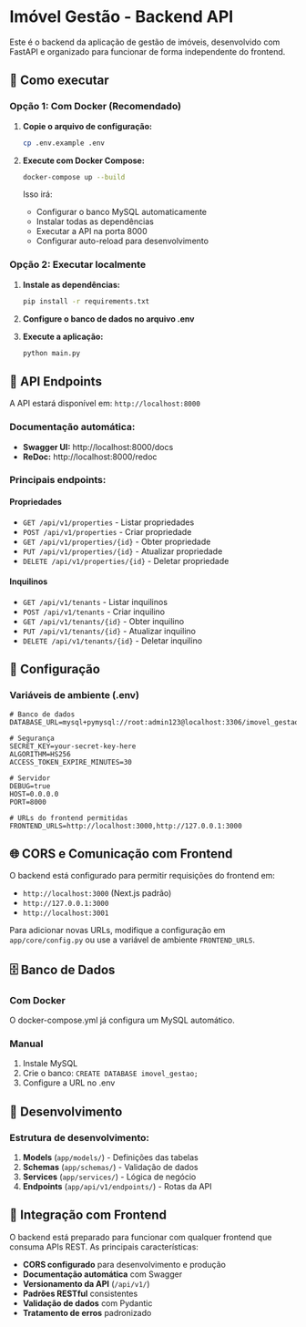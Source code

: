 # Imóvel Gestão - Backend API

Este é o backend da aplicação de gestão de imóveis, desenvolvido com FastAPI e organizado para funcionar de forma independente do frontend.

## 🚀 Como executar

### Opção 1: Com Docker (Recomendado)

1. **Copie o arquivo de configuração:**
   ```bash
   cp .env.example .env
   ```

2. **Execute com Docker Compose:**
   ```bash
   docker-compose up --build
   ```

   Isso irá:
   - Configurar o banco MySQL automaticamente
   - Instalar todas as dependências
   - Executar a API na porta 8000
   - Configurar auto-reload para desenvolvimento

### Opção 2: Executar localmente

1. **Instale as dependências:**
   ```bash
   pip install -r requirements.txt
   ```

2. **Configure o banco de dados no arquivo .env**

3. **Execute a aplicação:**
   ```bash
   python main.py
   ```

## 📡 API Endpoints

A API estará disponível em: `http://localhost:8000`

### Documentação automática:
- **Swagger UI:** http://localhost:8000/docs
- **ReDoc:** http://localhost:8000/redoc

### Principais endpoints:

#### Propriedades
- `GET /api/v1/properties` - Listar propriedades
- `POST /api/v1/properties` - Criar propriedade
- `GET /api/v1/properties/{id}` - Obter propriedade
- `PUT /api/v1/properties/{id}` - Atualizar propriedade
- `DELETE /api/v1/properties/{id}` - Deletar propriedade

#### Inquilinos
- `GET /api/v1/tenants` - Listar inquilinos
- `POST /api/v1/tenants` - Criar inquilino
- `GET /api/v1/tenants/{id}` - Obter inquilino
- `PUT /api/v1/tenants/{id}` - Atualizar inquilino
- `DELETE /api/v1/tenants/{id}` - Deletar inquilino

## 🔧 Configuração

### Variáveis de ambiente (.env)

```env
# Banco de dados
DATABASE_URL=mysql+pymysql://root:admin123@localhost:3306/imovel_gestao

# Segurança
SECRET_KEY=your-secret-key-here
ALGORITHM=HS256
ACCESS_TOKEN_EXPIRE_MINUTES=30

# Servidor
DEBUG=true
HOST=0.0.0.0
PORT=8000

# URLs do frontend permitidas
FRONTEND_URLS=http://localhost:3000,http://127.0.0.1:3000
```

## 🌐 CORS e Comunicação com Frontend

O backend está configurado para permitir requisições do frontend em:
- `http://localhost:3000` (Next.js padrão)
- `http://127.0.0.1:3000`
- `http://localhost:3001`

Para adicionar novas URLs, modifique a configuração em `app/core/config.py` ou use a variável de ambiente `FRONTEND_URLS`.

## 🗄️ Banco de Dados

### Com Docker
O docker-compose.yml já configura um MySQL automático.

### Manual
1. Instale MySQL
2. Crie o banco: `CREATE DATABASE imovel_gestao;`
3. Configure a URL no .env

## 🔄 Desenvolvimento

### Estrutura de desenvolvimento:
1. **Models** (`app/models/`) - Definições das tabelas
2. **Schemas** (`app/schemas/`) - Validação de dados
3. **Services** (`app/services/`) - Lógica de negócio
4. **Endpoints** (`app/api/v1/endpoints/`) - Rotas da API


## 🤝 Integração com Frontend

O backend está preparado para funcionar com qualquer frontend que consuma APIs REST. As principais características:

- **CORS configurado** para desenvolvimento e produção
- **Documentação automática** com Swagger
- **Versionamento da API** (`/api/v1/`)
- **Padrões RESTful** consistentes
- **Validação de dados** com Pydantic
- **Tratamento de erros** padronizado